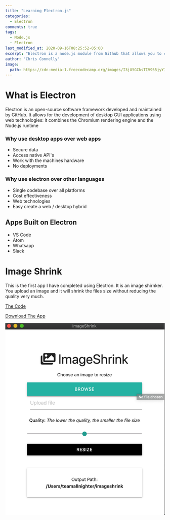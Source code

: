 ```yaml
---
title: "Learning Electron.js"
categories:
  - Electron
comments: true
tags:
  - Node.js
  - Electron
last_modified_at: 2020-09-16T08:25:52-05:00
excerpt: "Electron is a node.js module from Github that allows you to create desktops apps from HTML, CSS and vanilla JS"
author: "Chris Connelly"
image:
  path: https://cdn-media-1.freecodecamp.org/images/I3jU5GCksTIV955jyY1jgZmOUR21ayuDffI9
---
```


# What is Electron

Electron is an open-source software framework developed and maintained by GitHub. It allows for the development of desktop GUI applications using web technologies: it combines the Chromium rendering engine and the Node.js runtime

### Why use desktop apps over web apps

- Secure data
- Access native API's
- Work with the machines hardware
- No deployments

### Why use electron over other languages

- Single codebase over all platforms
- Cost effectiveness
- Web technologies
- Easy create a web / desktop hybrid

## Apps Built on Electron

- VS Code
- Atom
- Whatsapp
- Slack

# Image Shrink

This is the first app I have completed using Electron. It is an image shirnker. You upload an image and it will shrink the files size without reducing the quality very much.

[The Code](https://github.com/teamallnighter/chris-learns-electron/tree/main/image-shrink)

[Download The App](https://downloads.chrisconnelly.dev/electron/image-shrink)

![JavaScript Developer Edmonton](/assets/images/chrisconnellydotdev-imageshrinker.png)
